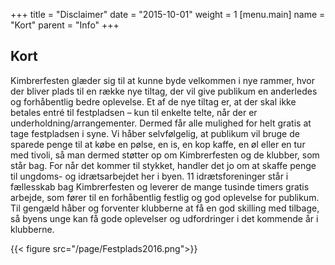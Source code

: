 +++
title = "Disclaimer"
date = "2015-10-01"
weight = 1
[menu.main]
name = "Kort"
parent = "Info"
+++


## Kort

Kimbrerfesten glæder sig til at kunne byde velkommen i nye rammer, hvor der bliver plads til en række nye tiltag, der vil give publikum en anderledes og forhåbentlig bedre oplevelse. Et af de nye tiltag er, at der skal ikke betales entré til festpladsen – kun til enkelte telte, når der er underholdning/arrangementer. Dermed får alle mulighed for helt gratis at tage festpladsen i syne. Vi håber selvfølgelig, at publikum vil bruge de sparede penge til at købe en pølse, en is, en kop kaffe, en øl eller en tur med tivoli, så man dermed støtter op om Kimbrerfesten og de klubber, som står bag. For når det kommer til stykket, handler det jo om at skaffe penge til ungdoms- og idrætsarbejdet her i byen. 11 idrætsforeninger står i fællesskab bag Kimbrerfesten og leverer de mange tusinde timers gratis arbejde, som fører til en forhåbentlig festlig og god oplevelse for publikum. Til gengæld håber og forventer klubberne at få en god skilling med tilbage, så byens unge kan få gode oplevelser og udfordringer i det kommende år i klubberne.

{{< figure src="/page/Festplads2016.png">}}